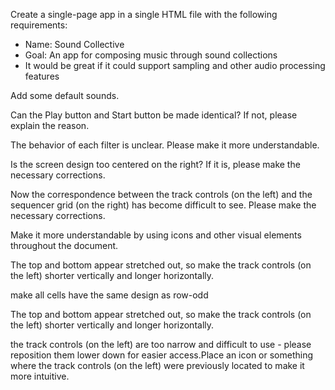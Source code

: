 Create a single-page app in a single HTML file with the following requirements:
- Name: Sound Collective
- Goal: An app for composing music through sound collections
- It would be great if it could support sampling and other audio processing features

Add some default sounds.

Can the Play button and Start button be made identical? If not, please explain the reason.

The behavior of each filter is unclear. Please make it more understandable.

Is the screen design too centered on the right? If it is, please make the necessary corrections.

Now the correspondence between the track controls (on the left) and the sequencer grid (on the right) has become difficult to see. Please make the necessary corrections.

Make it more understandable by using icons and other visual elements throughout the document.

The top and bottom appear stretched out, so make the track controls (on the left) shorter vertically and longer horizontally.

make all cells have the same design as row-odd

The top and bottom appear stretched out, so make the track controls (on the left) shorter vertically and longer horizontally.

the track controls (on the left) are too narrow and difficult to use - please reposition them lower down for easier access.Place an icon or something where the track controls (on the left) were previously located to make it more intuitive.

